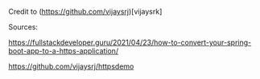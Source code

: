 Credit to (https://github.com/vijaysrj)[vijaysrk] 

Sources:

https://fullstackdeveloper.guru/2021/04/23/how-to-convert-your-spring-boot-app-to-a-https-application/

https://github.com/vijaysrj/httpsdemo

